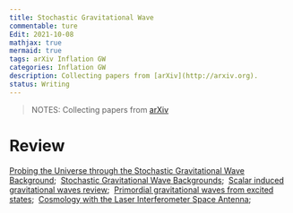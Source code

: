 ```yaml
---
title: Stochastic Gravitational Wave
commentable: ture
Edit: 2021-10-08
mathjax: true
mermaid: true
tags: arXiv Inflation GW 
categories: Inflation GW
description: Collecting papers from [arXiv](http://arxiv.org).
status: Writing
---
```

>NOTES: Collecting papers from [arXiv](http://arxiv.org)

# Review
[Probing the Universe through the Stochastic Gravitational Wave Background](https://arxiv.org/pdf/1807.00786.pdf);&nbsp;&nbsp;[Stochastic Gravitational Wave Backgrounds](https://arxiv.org/pdf/1811.08797.pdf);&nbsp;&nbsp;[Scalar induced gravitational waves review](https://arxiv.org/pdf/2109.01398.pdf);&nbsp;&nbsp;[Primordial gravitational waves
from excited states](https://arxiv.org/pdf/2111.14664.pdf);&nbsp;&nbsp;[Cosmology with the Laser Interferometer Space Antenna](https://arxiv.org/pdf/2204.05434.pdf);&nbsp;&nbsp;
